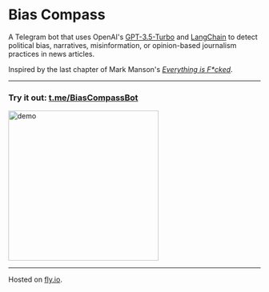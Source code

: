 # Bias Compass

A Telegram bot that uses OpenAI's [GPT-3.5-Turbo](https://platform.openai.com/docs/models/gpt-3-5) and [LangChain](https://github.com/hwchase17/langchain) to detect political bias, narratives, misinformation, or opinion-based journalism practices in news articles.

Inspired by the last chapter of Mark Manson's [_Everything is F*cked_](https://markmanson.net/books/everything-is-fucked).

---
### Try it out: [t.me/BiasCompassBot](https://t.me/BiasCompassBot)

<img width="300" alt="demo" src="https://github.com/jwmke/BiasCompass/assets/43486503/ae561a0e-5a37-4521-891f-61935915c583">

---

Hosted on [fly.io](https://fly.io).